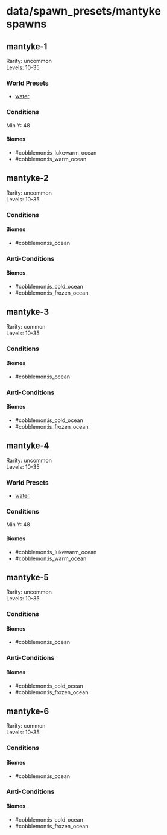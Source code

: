 # data/spawn_presets/mantyke spawns  
  
## mantyke-1  
Rarity: uncommon  
Levels: 10-35  
  
### World Presets  
* [water](/data/world_presets/water.md)  
  
### Conditions  
Min Y: 48  
  
#### Biomes  
  * #cobblemon:is_lukewarm_ocean
  * #cobblemon:is_warm_ocean
  
  
## mantyke-2  
Rarity: uncommon  
Levels: 10-35  
  
### Conditions  
  
#### Biomes  
  * #cobblemon:is_ocean
  
  
### Anti-Conditions  
  
#### Biomes  
  * #cobblemon:is_cold_ocean
  * #cobblemon:is_frozen_ocean
  
  
## mantyke-3  
Rarity: common  
Levels: 10-35  
  
### Conditions  
  
#### Biomes  
  * #cobblemon:is_ocean
  
  
### Anti-Conditions  
  
#### Biomes  
  * #cobblemon:is_cold_ocean
  * #cobblemon:is_frozen_ocean
  
  
## mantyke-4  
Rarity: uncommon  
Levels: 10-35  
  
### World Presets  
* [water](/data/world_presets/water.md)  
  
### Conditions  
Min Y: 48  
  
#### Biomes  
  * #cobblemon:is_lukewarm_ocean
  * #cobblemon:is_warm_ocean
  
  
## mantyke-5  
Rarity: uncommon  
Levels: 10-35  
  
### Conditions  
  
#### Biomes  
  * #cobblemon:is_ocean
  
  
### Anti-Conditions  
  
#### Biomes  
  * #cobblemon:is_cold_ocean
  * #cobblemon:is_frozen_ocean
  
  
## mantyke-6  
Rarity: common  
Levels: 10-35  
  
### Conditions  
  
#### Biomes  
  * #cobblemon:is_ocean
  
  
### Anti-Conditions  
  
#### Biomes  
  * #cobblemon:is_cold_ocean
  * #cobblemon:is_frozen_ocean
  
